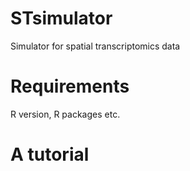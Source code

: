 # STsimulator
Simulator for spatial transcriptomics data

# Requirements
R version, R packages etc.

# A tutorial

